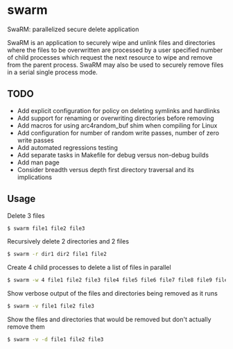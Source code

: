 # swarm
SwaRM: parallelized secure delete application

SwaRM is an application to securely wipe and unlink files and directories where the files to be overwritten are processed by a user specified number of child processes which request the next resource to wipe and remove from the parent process.  SwaRM may also be used to securely remove files in a serial single process mode.

## TODO

* Add explicit configuration for policy on deleting symlinks and hardlinks
* Add support for renaming or overwriting directories before removing
* Add macros for using arc4random_buf shim when compiling for Linux
* Add configuration for number of random write passes, number of zero write passes
* Add automated regressions testing
* Add separate tasks in Makefile for debug versus non-debug builds
* Add man page
* Consider breadth versus depth first directory traversal and its implications

## Usage

Delete 3 files

```sh
$ swarm file1 file2 file3
```

Recursively delete 2 directories and 2 files

```sh
$ swarm -r dir1 dir2 file1 file2
```

Create 4 child processes to delete a list of files in parallel

```sh
$ swarm -w 4 file1 file2 file3 file4 file5 file6 file7 file8 file9 file10
```

Show verbose output of the files and directories being removed as it runs

```sh
$ swarm -v file1 file2 file3
```

Show the files and directories that would be removed but don't actually remove them 

```sh
$ swarm -v -d file1 file2 file3
```
